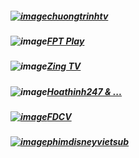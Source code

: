 ##### [![image](https://user-images.githubusercontent.com/75318518/144605394-0987d440-dc89-4c36-8a9b-c74d18e4e959.png)](https://admin1509.github.io/chuongtrinhtv/)[chuongtrinhtv](https://admin1509.github.io/chuongtrinhtv/)
##### ![image](https://user-images.githubusercontent.com/75318518/141786301-9da5040b-5ad3-4978-b498-a945824b229c.png)[FPT Play](https://admin1509.github.io/fptplay.vn/)
##### ![image](https://user-images.githubusercontent.com/75318518/141786923-e0dd5bf9-3a18-4e59-814b-2a060ab5201c.png)[Zing TV](https://admin1509.github.io/tv.zing.vn/)
##### ![image](https://user-images.githubusercontent.com/75318518/141788295-b61c50c3-def0-4529-b9b8-903af7652a31.png)[Hoathinh247 & ...](https://admin1509.github.io/hoathinh247tv.com/)
##### [![image](https://user-images.githubusercontent.com/75318518/142803336-85316f78-57ea-4d2e-9546-78dbda65b5a7.png)](https://admin1509.github.io/fdcvteam.blogspot.com/)[FDCV](https://admin1509.github.io/fdcvteam.blogspot.com/)
##### [![image](https://user-images.githubusercontent.com/75318518/142971786-ff16380c-0c10-41b6-bd45-916f9a5f7c32.png)](https://phimdisneyvietsub.github.io/)[phimdisneyvietsub](https://phimdisneyvietsub.github.io/)

